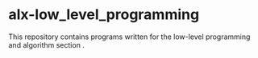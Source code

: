 # alx-low_level_programming
This repository contains programs written for the low-level programming and algorithm section .
